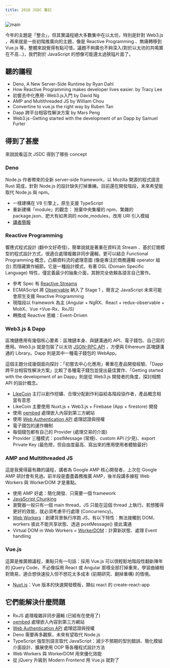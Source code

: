 ```yaml
---
title: 2018 JSDC 筆記
---
```


![main](https://cdn-images-1.medium.com/max/2400/1*yRKwjf8lH9S1_gavi5rxLw.png)

今年的主題是「整合」，但其實議程絕大多數集中在以太坊，特別是針對 Web3.js ，再來就是一些初階推廣向的主題，像是 Reactive Programming 、無痛轉移到 Vue.js 等，整體來說覺得有點可惜，議題不夠廣也不夠深入(對於以太坊的共鳴實在不高...)，我們對於 JavaScript 的想像可能還太過狹隘片面了。

<!-- truncate -->

## 聽的議程

- Deno, A New Server-Side Runtime by Ryan Dahl
- How Reactive Programming makes developer lives easier. by Tracy Lee
- 初嘗去中化應用 - Web3.js入門 by David Ng
- AMP and Multithreaded JS by William Chou
- Convertine to vue.js the right way by Ruben Tan
- Dapp 跨平台相容性解決方案 by Mars Peng
- Web3.js - Getting started with the development of an Dapp by Samuel Furter

## 得到了甚麼

來說說看這次 JSDC 得到了哪些 concept

### Deno

Node.js 作者帶來的全新 server-side framework，以 Mozilla 開源的程式語言 Rust 寫成，針對 Node.js 的設計缺失打掉重練。目前還在開發階段，未來希望能取代 Node.js 與 npm。

- 一樣建構在 V8 引擎上，原生支援 TypeScript
- 重新建構「module」的觀念： 捨棄中央集權的 npm、繁雜的 package.json、肥大有如黑洞的 node_modules，改用 URI 引入模組
- [講者簡報](https://tinyclouds.org/deno_jsdc.pptx)

### Reactive Programming

響應式程式設計 (翻中文好奇怪)，簡單說就是著重在資料流 Stream 、基於訂閱模型的程式設計方式，很適合處理複雜非同步邏輯，更可以結合 Functional Programming 概念，凸顯資料流的處理意圖 (像是專注於商務邏輯 operator 組合) 而隱藏實作細節。它是一種設計模式，有著 DSL (Domain Specific Language) 特性，僅定義最少的抽象介面，其餘完全依賴各語言自己實作。

- 參考 Spec 有 [Reactive Streams](http://www.reactive-streams.org/)
- ECMAScript 將 [Observable](https://github.com/tc39/proposal-observable) 納入了 Stage 1 ，簡言之 JavaScript 未來可能會原生支援 Reactive Programming
- 現階段以 framework 為主 (Angular + NgRX、React + redux-observable + MobX、Vue +Vue-Rx、RxJS)
- 轉換成 Reactive 思維：Event-Driven

### Web3.js & Dapp

區塊鏈應用有幾個核心要素：區塊鏈本身、與鏈溝通的 API、電子錢包、自己寫的應用。Web3.js 就是包裝了以太坊 [JSON-RPC API](https://www.wikiwand.com/zh-tw/JSON-RPC) ，方便與 Ethereum 區塊鏈溝通的 Library。Dapp 則是其中一種電子錢包的 WebApp。

這個主題分成幾個面向探討：「初嘗去中心化應用」著重在產品開發經驗、「Dapp 跨平台相容性解決方案」比較了各種電子錢包並提出最佳實作、「Getting started with the development of an Dapp」則是從 Web3.js 開發者的角度，探討相關 API 的設計概念。

- [LikeCoin](https://like.co/) 主打以創作挖礦、合理分配創作利益給各階段協作者，產品概念相當有意思
- LikeCoin 主要使用 Nuxt.js + Web3.js + Firebase (App + firestore) 開發
- 使用 [oembed](https://oembed.com/) 處理嵌入內容到第三方網站
- 使用 [Web Authentication API](https://developer.mozilla.org/en-US/docs/Web/API/Web_Authentication_API) 處理認證與授權
- 電子錢包的運作機制
- 每個錢包都有自己的 Provider (處理交易的介面)
- Provider 三種模式：postMessage (常規)、custom API (少見)、export Private Key (最危險，但自由度最高、寫出來的應用使用者體驗最好)

### AMP and Multithreaded JS

這是我覺得最有趣的議程，講者為 Google AMP 核心開發者，上次在 Google AMP 研討會有見過。前半段是盡盡義務推廣 AMP，後半段講多線程 Web Workers 與 WorkerDOM 才是重點。

- 使用 AMP 好處：簡化開發、只需要一個 framework
- [JavaScript Chunking](https://developer.mozilla.org/zh-TW/docs/Web/API/Window.requestAnimationFrame)
- 瀏覽器一般只有一個 main thread，JS 只能在這個 thread 上執行。若想獲得更好的效能，就必須考慮平行處理 (Concurrency)。
- [Web Workers](https://developer.mozilla.org/zh-TW/docs/Web/API/Web_Workers_API/Using_web_workers)：創建背景執行序跑 JS，有以下特性：無法接觸到 DOM、workers 彼此不能共享狀態、透過 postMessage() 彼此溝通
- Virtual DOM in Web Workers = [WorkerDOM](https://github.com/ampproject/worker-dom)：計算新狀態、處理 Event handling

### Vue.js

這算是推廣類議程，重點只有一句話：採用 Vue.js 可以很輕鬆地階段性翻新陳年的 jQuery Code，不必像採用 React 或 Angular 那樣全部打掉重來，學習曲線相對簡易，適合想快速投入但不想花太多成本 (前期研究、翻掉重構) 的情境。

- [Nuxt.js](https://nuxtjs.org/guide/)：Vue 版本的快速開發模板，類似 react 的 create-react-app

## 它們能解決什麼問題

- RxJS 處理複雜非同步邏輯 (已經有在使用了)
- [oembed](https://oembed.com/) 處理嵌入內容到第三方網站
- [Web Authentication API](https://developer.mozilla.org/en-US/docs/Web/API/Web_Authentication_API) 處理認證與授權
- Deno 需要再多觀察，未來有望取代 Node.js
- TypeScript 強型別語言取代 JavaScript：減少不預期的型別錯誤、簡化模組介面設計、擴展使用 OOP 等各種程式設計方法
- Web Workers 與 WorkerDOM 用來優化效能
- 從 jQuery 升級到 Modern Frontend 用 Vue.js 就對了